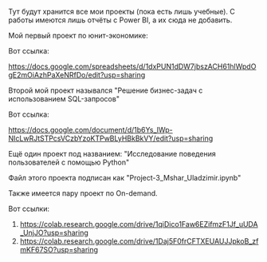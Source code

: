 Тут будут хранится все мои проекты (пока есть лишь учебные). С работы имеются лишь отчёты с Power BI, а их сюда не добавить.


Мой первый проект по юнит-экономике: 

Вот ссылка: 
    
https://docs.google.com/spreadsheets/d/1dxPUN1dDW7jbszACH61hlWpdOgE2mOiAzhPaXeNRfDo/edit?usp=sharing


Второй мой проект назывался "Решение бизнес-задач с использованием SQL-запросов"

Вот ссылка: 
   
https://docs.google.com/document/d/1b6Ys_lWp-NIcLwRJtSTPcsVCzbYzoKTPwBLyHBkBkVY/edit?usp=sharing


Ещё один проект под названием: "Исследование поведения пользователей с помощью Python"

Файл этого проекта подписан как "Project-3_Mshar_Uladzimir.ipynb"
   
Также имеется пару проект по On-demand.

Вот ссылки:
1. https://colab.research.google.com/drive/1qiDico1Faw6EZifmzF1Jf_uUDA_UnjJO?usp=sharing
2. https://colab.research.google.com/drive/1Daj5F0frCFTXEUAUJJpkoB_zfmKF67SO?usp=sharing

